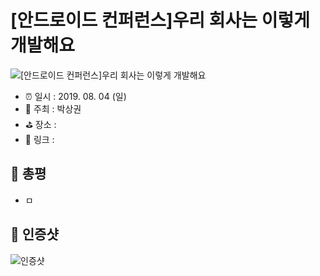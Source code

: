# [안드로이드 컨퍼런스]우리 회사는 이렇게 개발해요

![[안드로이드 컨퍼런스]우리 회사는 이렇게 개발해요](image.jpg)

- ⏰ 일시 : 2019. 08. 04 (일)
- 💁 주최 : 박상권
- ⛳ 장소 : 
- 🔗 링크 : 

## 👏 총평 

- ㅁ

## 📸 인증샷

![인증샷](self.png)
